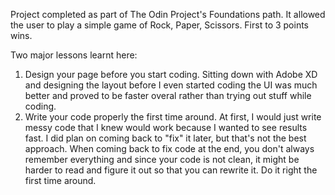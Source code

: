 Project completed as part of The Odin Project's Foundations path. 
It allowed the user to play a simple game of Rock, Paper, Scissors. 
First to 3 points wins.

Two major lessons learnt here: 
1. Design your page before you start coding. Sitting down with Adobe XD
and designing the layout before I even started coding the UI was much better
and proved to be faster overal rather than trying out stuff while coding.
2. Write your code properly the first time around. At first, I would just write
messy code that I knew would work because I wanted to see results fast.
I did plan on coming back to "fix" it later, but that's not the best approach.
When coming back to fix code at the end, you don't always remember everything
and since your code is not clean, it might be harder to read and figure it out
so that you can rewrite it. Do it right the first time around.
